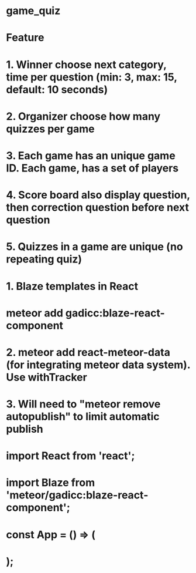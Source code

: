 # game_quiz
# Feature
#   1. Winner choose next category, time per question (min: 3, max: 15, default: 10 seconds)
#   2. Organizer choose how many quizzes per game
#   3. Each game has an unique game ID. Each game, has a set of players
#   4. Score board also display question, then correction question before next question
#   5. Quizzes in a game are unique (no repeating quiz)
#   
#   1. Blaze templates in React
#      meteor add gadicc:blaze-react-component
#   2. meteor add react-meteor-data  (for integrating meteor data system). Use withTracker
#   3. Will need to "meteor remove autopublish" to limit automatic publish

#   import React from 'react';
#   import Blaze from 'meteor/gadicc:blaze-react-component';
#   
#   const App = () => (
#     <div>
#       <Blaze template="itemsList" items={items} />
#     </div>
#   );
